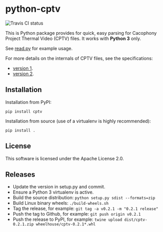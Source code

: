 # python-cptv

![Travis CI status](https://travis-ci.com/TheCacophonyProject/python-cptv.svg?branch=master)

This is Python package provides for quick, easy parsing for Cacophony
Project Thermal Video (CPTV) files. It works with **Python 3** only.

See [read.py](https://github.com/TheCacophonyProject/python-cptv/blob/master/read.py)
for example usage.

For more details on the internals of CPTV files, see the specifications:

* [version 1](https://github.com/TheCacophonyProject/go-cptv/blob/master/SPECv1.md).
* [version 2](https://github.com/TheCacophonyProject/go-cptv/blob/master/SPECv2.md).

## Installation

Installation from PyPI:

```
pip install cptv
```

Installation from source (use of a virtualenv is highly recommended):

```
pip install .
```

## License

This software is licensed under the Apache License 2.0.

## Releases

* Update the version in setup.py and commit.
* Ensure a Python 3 virtualenv is active.
* Build the source distribution: `python setup.py sdist --formats=zip`
* Build Linux binary wheels: `./build-wheels.sh`
* Tag the release, for example: `git tag -a v0.2.1 -m "0.2.1 release"`
* Push the tag to Github, for example: `git push origin v0.2.1`
* Push the release to PyPI, for example: `twine upload dist/cptv-0.2.1.zip wheelhouse/cptv-0.2.1*.whl`
